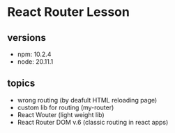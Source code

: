 # React Router Lesson

## versions

- npm: 10.2.4
- node: 20.11.1

## topics

- wrong routing (by deafult HTML reloading page)
- custom lib for routing (my-router)
- React Wouter (light weight lib)
- React Router DOM v.6 (classic routing in react apps)
